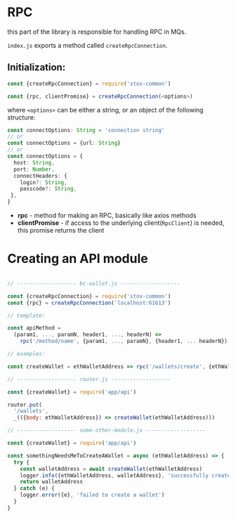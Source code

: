 # RPC

this part of the library is responsible for handling RPC in MQs.

`index.js` exports a method called `createRpcConnection`.

## Initialization:

```javascript
const {createRpcConnection} = require('stox-common')

const {rpc, clientPromise} = createRpcConnection(<options>)
```

where `<options>` can be either a string, or an object of the following structure:

```typescript
const connectOptions: String = 'connection string'
// or
const connectOptions = {url: String}
// or
const connectOptions = {
  host: String,
  port: Number,
  connectHeaders: {
    login?: String,
    passcode?: String,
 },
}
```

* **rpc** - method for making an RPC, basically like axios methods
* **clientPromise** - if access to the underlying client(`RpcClient`) is needed, this promise returns the client

# Creating an API module

```javascript

// ------------------- bc-wallet.js -------------------

const {createRpcConnection} = require('stox-common')
const {rpc} = createRpcConnection('localhost:61613')

// template:

const apiMethod =
  (param1, ..., paramN, header1, ..., headerN) =>
    rpc('/method/name', {param1, ..., paramN}, {header1, ... headerN})

// examples:

const createWallet = ethWalletAddress => rpc('/wallets/create', {ethWalletAddress}) // RPC returns new wallet address

// ------------------- router.js -------------------

const {createWallet} = require('app/api')

router.put(
  '/wallets',
  _(({body: ethWalletAddress}) => createWallet(ethWalletAddress)))

// ------------------- some-other-module.js -------------------

const {createWallet} = require('app/api')

const somethingNeedsMeToCreateAWallet = async (ethWalletAddress) => {
  try {
    const walletAddress = await createWallet(ethWalletAddress)
    logger.info({ethWalletAddress, walletAddress}, 'successfully created a wallet')
    return walletAddress
  } catch (e) {
    logger.error({e}, 'failed to create a wallet')
  }
}

```
